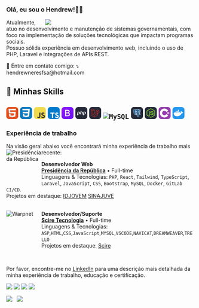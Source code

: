 ### Olá, eu sou o Hendrew!👋🏻


<img src="https://raw.githubusercontent.com/MicaelliMedeiros/micaellimedeiros/master/image/computer-illustration.png" min-width="400px" max-width="400px" width="400px" align="right">

<p align="left"> 
 Atualmente, atuo no desenvolvimento e manutenção de sistemas governamentais, com foco na implementação de soluções tecnológicas que impactam programas sociais. <br>
 Possuo sólida experiência em desenvolvimento web, incluindo o uso de PHP, Laravel e integrações de APIs REST. 
</p>


<p align="left">
  💌 Entre em contato comigo: ⤵️<br>
   hendrewneresfsa@hotmail.com
</p>

## 🚀 Minhas Skills
<code><img height="32" src="https://github.com/tandpfun/skill-icons/blob/main/icons/HTML.svg" alt="HTML5"/></code>
<code><img height="32" src="https://github.com/tandpfun/skill-icons/blob/main/icons/CSS.svg" alt="CSS"/></code>
<code><img height="32" src="https://github.com/tandpfun/skill-icons/blob/main/icons/JavaScript.svg" alt="Javascript"/></code>
<code><img height="32" src="https://github.com/tandpfun/skill-icons/blob/main/icons/TypeScript.svg" alt="TypeScript"/></code>
<code><img height="32" src="https://github.com/tandpfun/skill-icons/blob/main/icons/Bootstrap.svg" alt="Bootstrap"/></code>
<code><img height="32" src="https://github.com/tandpfun/skill-icons/blob/main/icons/PHP-Dark.svg" alt="PHP"/></code>
<code><img height="32" src="https://github.com/tandpfun/skill-icons/blob/main/icons/Laravel-Dark.svg" alt="Laravel"/></code>
<code><img height="32" src="https://github.com/drewneres/drewneres/assets/71440544/8787d723-35c0-42ba-bfda-dec1da169f1b" alt="MySQL"/></code>
<code><img height="32" src="https://github.com/tandpfun/skill-icons/blob/main/icons/PostgreSQL-Dark.svg" alt="PostgreSQL"/></code>
<code><img height="32" src="https://github.com/tandpfun/skill-icons/blob/main/icons/NodeJS-Dark.svg" alt="Nodejs"/></code>
<code><img height="32" src="https://github.com/tandpfun/skill-icons/blob/main/icons/CS.svg" alt="C#"/></code>
<code><img height="32" src="https://github.com/tandpfun/skill-icons/blob/main/icons/Docker.svg" alt="Docker"/></code>
---
### Experiência de trabalho

Na visão geral abaixo você encontrará minha experiência de trabalho mais recente:
[<img align="left" height="94px" width="94px" alt="Presidência da República" src="https://github.com/user-attachments/assets/6a4618ba-c827-4c3d-8d81-a69317a6db95"/>](https://www.gov.br/pt-br/)

**Desenvolvedor Web** \
[**Presidência da República**](https://www.gov.br/pt-br) • Full-time \
Linguagens & Tecnologias: `PHP`, `React`, `Tailwind`, `TypeScript`, `Laravel`, `JavaScript`, `CSS`, `Bootstrap`, `MySQL`, `Docker`, `GitLab CI/CD`.  
Projetos em destaque: [IDJOVEM](https://idjovem.juventude.gov.br/emitir-id-jovem) [SINAJUVE](https://sinajuve.juventude.gov.br/home)  
<br/>

[<img align="left" height="94px" width="94px" alt="Warpnet" src="https://i.imgur.com/TWS5kap.png"/>](https://www.sciretech.com.br/)
**Desenvolvedor/Suporte** \
[**Scire Tecnologia**](https://www.sciretech.com.br) • Full-time \
Linguagens & Tecnologias: `ASP`,`HTML`,`CSS`,`JavaScript`,`MYSQL`,`VSCODE`,`NAVICAT`,`DREAMWEAVER`,`TRELLO`\
Projetos em destaque: [Scire](https://sciretech.com.br/sgi/)
<br/>

<br/>

Por favor, encontre-me no [LinkedIn](https://www.linkedin.com/in/hendrewneres/) para uma descrição mais detalhada da minha experiência de trabalho, educação e certificação.

<p align="left">
  <a href="mailto:hendrewneresfsa@gmail.com" alt="Gmail">
  <img src="https://img.shields.io/badge/-Gmail-FF0000?style=flat-square&labelColor=FF0000&logo=gmail&logoColor=white&link=mailto:hendrewneresfsa@gmail.com" /></a>

  <a href="https://www.linkedin.com/in/hendrewneres/" alt="LinkedIn">
  <img src="https://img.shields.io/badge/-Linkedin-0e76a8?style=flat-square&logo=Linkedin&logoColor=white&link=https://www.linkedin.com/in/hendrewneres/" /></a>

  <a href="https://api.whatsapp.com/send?phone=5561999456996" alt="WhatsApp">
  <img src="https://img.shields.io/badge/-WhatsApp-25d366?style=flat-square&labelColor=25d366&logo=whatsapp&logoColor=white&link=https://api.whatsapp.com/send?phone=5561999456996"/></a>



  <a href="https://www.instagram.com/drewneres/" alt="Instagram">
  <img src="https://img.shields.io/badge/-Instagram-DF0174?style=flat-square&labelColor=DF0174&logo=instagram&logoColor=white&link=https://www.instagram.com/drewneres/"/></a>
</p>
<div>
 <a href="https://github.com/drewneres">
    <img height="180em" src="https://github-readme-stats.vercel.app/api?username=drewneres&show_icons=true&theme=dracula"/></a>
  <a href="https://github.com/drewneres" style="margin-left: 8px;">
    <img height="180em" src="https://github-readme-stats.vercel.app/api/top-langs/?username=drewneres&layout=compact&langs_count=7&theme=dracula"/>
  </a>
</div>
